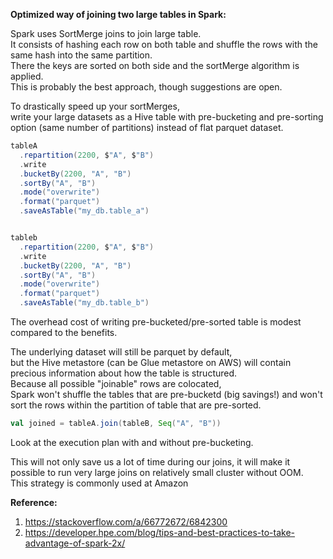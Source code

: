 **Optimized way of joining two large tables in Spark:**  

Spark uses SortMerge joins to join large table.  
It consists of hashing each row on both table and shuffle the rows with the same hash into the same partition.  
There the keys are sorted on both side and the sortMerge algorithm is applied.  
This is probably the best approach, though suggestions are open.  

To drastically speed up your sortMerges,  
write your large datasets as a Hive table with pre-bucketing and pre-sorting option (same number of partitions) instead of flat parquet dataset.  

```scala
tableA
  .repartition(2200, $"A", $"B")
  .write
  .bucketBy(2200, "A", "B")
  .sortBy("A", "B")   
  .mode("overwrite")
  .format("parquet")
  .saveAsTable("my_db.table_a")


tableb
  .repartition(2200, $"A", $"B")
  .write
  .bucketBy(2200, "A", "B")
  .sortBy("A", "B")    
  .mode("overwrite")
  .format("parquet")
  .saveAsTable("my_db.table_b")
```
The overhead cost of writing pre-bucketed/pre-sorted table is modest compared to the benefits.

The underlying dataset will still be parquet by default,  
but the Hive metastore (can be Glue metastore on AWS) will contain precious information about how the table is structured.  
Because all possible "joinable" rows are colocated,  
Spark won't shuffle the tables that are pre-bucketd (big savings!) and won't sort the rows within the partition of table that are pre-sorted.  

```scala
val joined = tableA.join(tableB, Seq("A", "B"))
```
Look at the execution plan with and without pre-bucketing.

This will not only save us a lot of time during our joins,  it will make it possible to run very large joins on relatively small cluster without OOM.  
This strategy is commonly used at Amazon  

**Reference:**  
1. https://stackoverflow.com/a/66772672/6842300
2. https://developer.hpe.com/blog/tips-and-best-practices-to-take-advantage-of-spark-2x/

